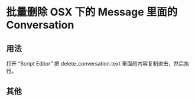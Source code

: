 # 批量删除 OSX 下的 Message 里面的 Conversation

## 用法
打开 “Script Editor”
把 delete_conversation.text 里面的内容复制进去，然后执行。

## 其他
